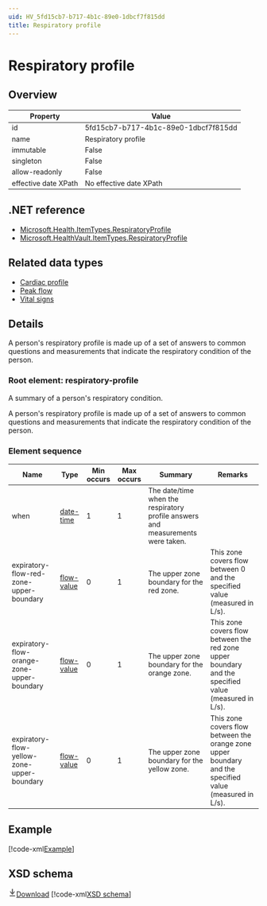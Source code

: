 ```yaml
---
uid: HV_5fd15cb7-b717-4b1c-89e0-1dbcf7f815dd
title: Respiratory profile
---
```


# Respiratory profile

## Overview

Property|Value
---|---
id|5fd15cb7-b717-4b1c-89e0-1dbcf7f815dd
name|Respiratory profile
immutable|False
singleton|False
allow-readonly|False
effective date XPath|No effective date XPath

## .NET reference
- [Microsoft.Health.ItemTypes.RespiratoryProfile](https://docs.microsoft.com/dotnet/api/microsoft.health.itemtypes.respiratoryprofile)
- [Microsoft.HealthVault.ItemTypes.RespiratoryProfile](https://docs.microsoft.com/dotnet/api/microsoft.healthvault.itemtypes.respiratoryprofile)

## Related data types

- [Cardiac profile](xref:HV_adaf49ad-8e10-49f8-9783-174819e97051)
- [Peak flow](xref:HV_5d8419af-90f0-4875-a370-0f881c18f6b3)
- [Vital signs](xref:HV_73822612-C15F-4B49-9E65-6AF369E55C65)

## Details
A person's respiratory profile is made up of a set of answers to common questions and measurements that indicate the respiratory condition of the person.

<a name='respiratory-profile'></a>

### Root element: respiratory-profile

A summary of a person's respiratory condition.

A person's respiratory profile is made up of a set of answers to common questions and measurements that indicate the respiratory condition of the person.

### Element sequence

Name|Type|Min occurs|Max occurs|Summary|Remarks
---|---|---|---|---|---
when|[date-time](xref:HV_File_dates#date-time)|1|1|The date/time when the respiratory profile answers and measurements were taken.|
expiratory-flow-red-zone-upper-boundary|[flow-value](xref:HV_3e730686-781f-4616-aa0d-817bba8eb141#flow-value)|0|1|The upper zone boundary for the red zone.|This zone covers flow between 0 and the specified value (measured in L/s).
expiratory-flow-orange-zone-upper-boundary|[flow-value](xref:HV_3e730686-781f-4616-aa0d-817bba8eb141#flow-value)|0|1|The upper zone boundary for the orange zone.|This zone covers flow between the red zone upper boundary and the specified value (measured in L/s).
expiratory-flow-yellow-zone-upper-boundary|[flow-value](xref:HV_3e730686-781f-4616-aa0d-817bba8eb141#flow-value)|0|1|The upper zone boundary for the yellow zone.|This zone covers flow between the orange zone upper boundary and the specified value (measured in L/s).

## Example
[!code-xml[Example](../sample-xml/5fd15cb7-b717-4b1c-89e0-1dbcf7f815dd.xml)]

## XSD schema
[![Download](/healthvault/images/download.png)Download](../xsd/respiratory-profile.xsd)
[!code-xml[XSD schema](../xsd/respiratory-profile.xsd)]
